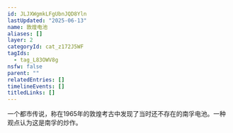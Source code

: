 ```yaml
---
id: JLJXWgmkLFgUbnJQD8Yln
lastUpdated: "2025-06-13"
name: 敦煌电池
aliases: []
layer: 2
categoryId: cat_z172J5WF
tagIds:
  - tag_L83OWV8g
nsfw: false
parent: ""
relatedEntries: []
timelineEvents: []
titledLinks: []
---
```


一个都市传说，称在1965年的敦煌考古中发现了当时还不存在的南孚电池。一种观点认为这是南孚的炒作。